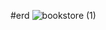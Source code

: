 #erd
![bookstore (1)](https://github.com/nhnacademy-be6-3runner/3runner-docs/assets/37134368/07faf2e0-2af3-4b5a-9b99-992e38b8f974)
